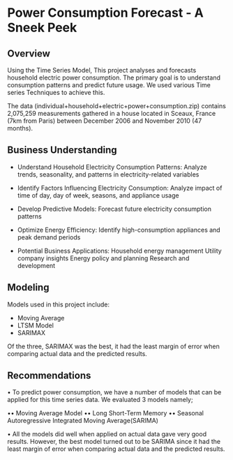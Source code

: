 # Power Consumption Forecast - A Sneek Peek

## Overview 

Using the Time Series Model, This project analyses and forecasts household electric power consumption. The primary goal is to understand consumption patterns and predict future usage. We used various Time series Techniques to achieve this.

The data (individual+household+electric+power+consumption.zip) contains 2,075,259 measurements gathered in a house located in Sceaux, France (7km from Paris) between December 2006 and November 2010 (47 months).

## Business Understanding

* Understand Household Electricity Consumption Patterns:
Analyze trends, seasonality, and patterns in electricity-related variables

* Identify Factors Influencing Electricity Consumption:
Analyze impact of time of day, day of week, seasons, and appliance usage

* Develop Predictive Models:
Forecast future electricity consumption patterns

* Optimize Energy Efficiency:
Identify high-consumption appliances and peak demand periods

* Potential Business Applications:
Household energy management
Utility company insights
Energy policy and planning
Research and development

## Modeling 
Models used in this project include:

* Moving Average 
* LTSM Model
* SARIMAX

Of the three, SARIMAX was the best, it had the least margin of error when comparing actual data and the predicted results.

## Recommendations
• To predict power consumption, we have a number of models that can be applied for this time series data. We evaluated 3 models namely;

•• Moving Average Model
•• Long Short-Term Memory
•• Seasonal Autoregressive Integrated Moving Average(SARIMA)

• All the models did well when applied on actual data gave very good results. However, the best model turned out to be SARIMA since it had the least margin of error when comparing actual data and the predicted results.



